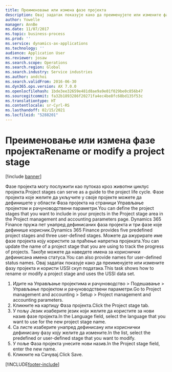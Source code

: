 ```yaml
---
title: Преименовање или измена фазе пројекта
description: Овај задатак показује како да преименујете или измените фазу пројекта.
author: Yowelle
manager: AnnBe
ms.date: 11/07/2017
ms.topic: business-process
ms.prod: ''
ms.service: dynamics-ax-applications
ms.technology: ''
audience: Application User
ms.reviewer: josaw
ms.search.scope: Operations
ms.search.region: Global
ms.search.industry: Service industries
ms.author: andchoi
ms.search.validFrom: 2016-06-30
ms.dyn365.ops.version: AX 7.0.0
ms.openlocfilehash: 1bde3ee32659e481d8ae9a9e01f029be0c856b47
ms.sourcegitcommit: fa32b1893286f20271fa4ec4be8fc68bd135f53c
ms.translationtype: HT
ms.contentlocale: sr-Cyrl-RS
ms.lasthandoff: 02/15/2021
ms.locfileid: "5288201"
---
```

# <a name="rename-or-modify-a-project-stage"></a><span data-ttu-id="509f1-103">Преименовање или измена фазе пројекта</span><span class="sxs-lookup"><span data-stu-id="509f1-103">Rename or modify a project stage</span></span>

[!include [banner](../../includes/banner.md)]

<span data-ttu-id="509f1-104">Фазе пројекта могу послужити као путоказ кроз животни циклус пројекта.</span><span class="sxs-lookup"><span data-stu-id="509f1-104">Project stages can serve as a guide to the project life cycle.</span></span> <span data-ttu-id="509f1-105">Фазе пројекта које желите да укључите у своје пројекте можете да дефинишете у области Фаза пројекта на страници Управљање пројектом и рачуноводствени параметри.</span><span class="sxs-lookup"><span data-stu-id="509f1-105">You can define the project stages that you want to include in your projects in the Project stage area in the Project management and accounting parameters page.</span></span> <span data-ttu-id="509f1-106">Dynamics 365 Finance пружа пет унапред дефинисаних фаза пројекта и три фазе које дефинише корисник.</span><span class="sxs-lookup"><span data-stu-id="509f1-106">Dynamics 365 Finance provides five predefined project stages and three user-defined stages.</span></span> <span data-ttu-id="509f1-107">Можете да ажурирате име фазе пројекта коју користите за праћење напретка пројеката.</span><span class="sxs-lookup"><span data-stu-id="509f1-107">You can update the name of a project stage that you are using to track the progress of projects.</span></span> <span data-ttu-id="509f1-108">Такође можете да наведете имена за кориснички дефинисана имена статуса.</span><span class="sxs-lookup"><span data-stu-id="509f1-108">You can also provide names for user-defined status names.</span></span> <span data-ttu-id="509f1-109">Овај задатак показује како да преименујете или измените фазу пројекта и користи USSI скуп података.</span><span class="sxs-lookup"><span data-stu-id="509f1-109">This task shows how to rename or modify a project stage and uses the USSI data set.</span></span>

1. <span data-ttu-id="509f1-110">Идите на Управљање пројектима и рачуноводство > Подешавање > Управљање пројектом и рачуноводствени параметри.</span><span class="sxs-lookup"><span data-stu-id="509f1-110">Go to Project management and accounting > Setup > Project management and accounting parameters.</span></span>
2. <span data-ttu-id="509f1-111">Кликните на картицу Фаза пројекта.</span><span class="sxs-lookup"><span data-stu-id="509f1-111">Click the Project stage tab.</span></span>
3. <span data-ttu-id="509f1-112">У пољу Језик изаберите језик који желите да користите за нови назив фазе пројекта.</span><span class="sxs-lookup"><span data-stu-id="509f1-112">In the Language field, select the language that you want to use for the new project stage name.</span></span>
4. <span data-ttu-id="509f1-113">Са листе изаберите унапред дефинисану или кориснички дефинисану фазу коју желите да измените.</span><span class="sxs-lookup"><span data-stu-id="509f1-113">In the list, select the predefined or user-defined stage that you want to modify.</span></span> 
5. <span data-ttu-id="509f1-114">У поље Фаза пројекта унесите нови назив.</span><span class="sxs-lookup"><span data-stu-id="509f1-114">In the Project stage field, enter the new name.</span></span>
6. <span data-ttu-id="509f1-115">Кликните на Сачувај.</span><span class="sxs-lookup"><span data-stu-id="509f1-115">Click Save.</span></span>


[!INCLUDE[footer-include](../../includes/footer-banner.md)]